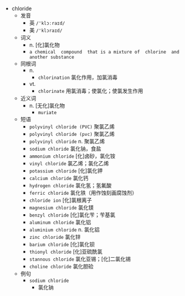 - chloride
  - 发音
    - 英 `/'klɔːraɪd/`
    - 美 `/'klɔraɪd/`
  - 词义
    - n. [化]氯化物
    - `a chemical  compound  that is a mixture of  chlorine  and another substance`
  - 同根词
    - n.
      - `chlorination` 氯化作用，加氯消毒
    - vt.
      - `chlorinate` 用氯消毒；使氯化；使氯发生作用
  - 近义词
    - n. [无化]氯化物
      - `muriate`
  - 短语
    - `polyvinyl chloride (PVC)` 聚氯乙烯 
    - `polyvinyl chloride (pvc)` 聚氯乙烯 
    - `polyvinyl chloride` n. 聚氯乙烯 
    - `sodium chloride` 氯化钠，食盐 
    - `ammonium chloride` [化]卤砂，氯化铵 
    - `vinyl chloride` 氯乙烯；氯化乙烯 
    - `potassium chloride` [化]氯化钾 
    - `calcium chloride` 氯化钙 
    - `hydrogen chloride` 氯化氢；氢氟酸 
    - `ferric chloride` 氯化铁（用作蚀刻画腐蚀剂） 
    - `chloride ion` [化]氯根离子 
    - `magnesium chloride` 氯化镁 
    - `benzyl chloride` [化]氯化苄；苄基氯 
    - `aluminum chloride` 氯化铝 
    - `aluminium chloride` n. 氯化铝 
    - `zinc chloride` 氯化锌 
    - `barium chloride` [化]氯化钡 
    - `thionyl chloride` [化]亚硫酰氯 
    - `stannous chloride` 氯化亚锡；[化]二氯化锡 
    - `choline chloride` 氯化胆硷 
  - 例句
    - `sodium chloride`
      - 氯化钠

